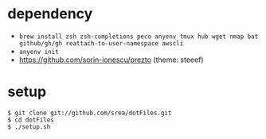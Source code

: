 # dependency

- `brew install zsh zsh-completions peco anyenv tmux hub wget nmap bat github/gh/gh reattach-to-user-namespace awscli`
- `anyenv init`
- https://github.com/sorin-ionescu/prezto (theme: steeef)

# setup

    $ git clone git://github.com/srea/dotFiles.git
    $ cd dotFiles
    $ ./setup.sh

